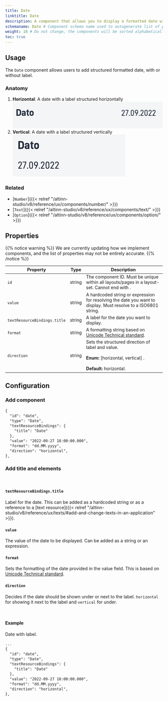 ```yaml
---
title: Date
linktitle: Date
description: A component that allows you to display a formatted date with or without label.
schemaname: Date # Component schema name used to autogenerate list of properties from json schema (replace with appropriate component name)
weight: 10 # Do not change, the components will be sorted alphabetically
toc: true
---
```


## Usage

The `Date` component allows users to add structured formatted date, with or without label.

### Anatomy

1. **Horizontal**: A date with a label structured horizontally
    ![Date horizontal anatomy](date-horizontal.png "Date Horizontal")
2. **Vertical**: A date with a label structured vertically 
    ![Date vertical anatomy](date-vertical.png "Date vertical")


<!-- 
Add the following sections if relevant:

### Behavior

(How the component behaves in different contexts)

### Style

(Visual styling (e.g. alignment, padding, dos and don'ts))

### Best Practices

(Industry standards, dos and don'ts)

### Content guidelines

(E.g. punctuation rules, standard labels, etc.)

### Accessibility

(Component-specific best practices for accessibility.)

### Mobile

(How to apply component in mobile environments.)

-->
### Related

- [`Number`]({{< relref "/altinn-studio/v8/reference/ux/components/number/" >}})
- [`Text`]({{< relref "/altinn-studio/v8/reference/ux/components/text/" >}})
- [`Option`]({{< relref "/altinn-studio/v8/reference/ux/components/option/" >}})

## Properties

{{% notice warning %}}
We are currently updating how we implement components, and the list of properties may not be entirely accurate.
{{% /notice %}}

| **Property**                 | **Type** | **Description**                                                                          |
|------------------------------|----------|------------------------------------------------------------------------------------------|
| `id`                         | string   | The component ID. Must be unique within all layouts/pages in a layout-set. Cannot end with <dash><number>. |
| `value`                      | string   |  A hardcoded string or expression for resolving the date you want to display. Must resolve to a ISO6801 string. |
| `textResourceBindings.title` | string   | A label for the date you want to display.                                                   |
| `format`                     | string   | A formatting string based on [Unicode Technical standard](https://www.unicode.org/reports/tr35/tr35-dates.html#Date_Field_Symbol_Table).                             |
| `direction`                  | string   | Sets the structured direction of label and value. <br/><br/>**Enum:** [horizontal, vertical] . <br/><br/>**Default:** horizontal. |

## Configuration

### Add component

```json{hl_lines="6-"}
{
  "id": "date",
  "type": "Date",
  "textResourceBindings": {
    "title": "Date"
  },
  "value": "2022-09-27 18:00:00.000",
  "format": "dd.MM.yyyy",
  "direction": "horizontal",
},
```

### Add title and elements

<br>

#### `textResourceBindings.title`

Label for the date. This can be added as a hardcoded string or as a reference to a [text resource]({{< relref "/altinn-studio/v8/reference/ux/texts/#add-and-change-texts-in-an-application" >}}).

#### `value`

The value of the date to be displayed. Can be added as a string or an expression.

#### `format`

Sets the formatting of the date provided in the value field. This is based on [Unicode Technical standard](https://www.unicode.org/reports/tr35/tr35-dates.html#Date_Field_Symbol_Table).

#### `direction`

Decides if the date should be shown under or next to the label. `horizontal` for showing it next to the label and `vertical` for under. 


<br>

#### Example

Date with label.

```json{hl_lines=["9-12"]}
...
{
  "id": "date",
  "type": "Date",
  "textResourceBindings": {
    "title": "Date"
  },
  "value": "2022-09-27 18:00:00.000",
  "format": "dd.MM.yyyy",
  "direction": "horizontal",
},
```
<!-- 
![Date example](date-example-with-icon.png "Date with icon and label")
-->